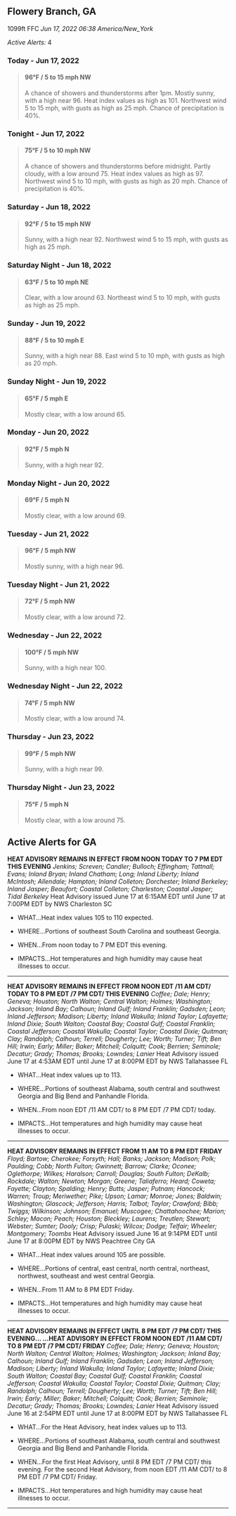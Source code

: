 ## Flowery Branch, GA
1099ft
FFC
*Jun 17, 2022 06:38 America/New_York*

*Active Alerts:* 4
### Today - Jun 17, 2022
> #### **96&deg;F** / 5 to 15 mph NW
> A chance of showers and thunderstorms after 1pm. Mostly sunny, with a high near 96. Heat index values as high as 101. Northwest wind 5 to 15 mph, with gusts as high as 25 mph. Chance of precipitation is 40%.

### Tonight - Jun 17, 2022
> #### **75&deg;F** / 5 to 10 mph NW
> A chance of showers and thunderstorms before midnight. Partly cloudy, with a low around 75. Heat index values as high as 97. Northwest wind 5 to 10 mph, with gusts as high as 20 mph. Chance of precipitation is 40%.

### Saturday - Jun 18, 2022
> #### **92&deg;F** / 5 to 15 mph NW
> Sunny, with a high near 92. Northwest wind 5 to 15 mph, with gusts as high as 25 mph.

### Saturday Night - Jun 18, 2022
> #### **63&deg;F** / 5 to 10 mph NE
> Clear, with a low around 63. Northeast wind 5 to 10 mph, with gusts as high as 25 mph.

### Sunday - Jun 19, 2022
> #### **88&deg;F** / 5 to 10 mph E
> Sunny, with a high near 88. East wind 5 to 10 mph, with gusts as high as 20 mph.

### Sunday Night - Jun 19, 2022
> #### **65&deg;F** / 5 mph E
> Mostly clear, with a low around 65.

### Monday - Jun 20, 2022
> #### **92&deg;F** / 5 mph N
> Sunny, with a high near 92.

### Monday Night - Jun 20, 2022
> #### **69&deg;F** / 5 mph N
> Mostly clear, with a low around 69.

### Tuesday - Jun 21, 2022
> #### **96&deg;F** / 5 mph NW
> Mostly sunny, with a high near 96.

### Tuesday Night - Jun 21, 2022
> #### **72&deg;F** / 5 mph NW
> Mostly clear, with a low around 72.

### Wednesday - Jun 22, 2022
> #### **100&deg;F** / 5 mph NW
> Sunny, with a high near 100.

### Wednesday Night - Jun 22, 2022
> #### **74&deg;F** / 5 mph NW
> Mostly clear, with a low around 74.

### Thursday - Jun 23, 2022
> #### **99&deg;F** / 5 mph NW
> Sunny, with a high near 99.

### Thursday Night - Jun 23, 2022
> #### **75&deg;F** / 5 mph N
> Mostly clear, with a low around 75.

## Active Alerts for GA

**HEAT ADVISORY REMAINS IN EFFECT FROM NOON TODAY TO 7 PM EDT THIS EVENING**
*Jenkins; Screven; Candler; Bulloch; Effingham; Tattnall; Evans; Inland Bryan; Inland Chatham; Long; Inland Liberty; Inland McIntosh; Allendale; Hampton; Inland Colleton; Dorchester; Inland Berkeley; Inland Jasper; Beaufort; Coastal Colleton; Charleston; Coastal Jasper; Tidal Berkeley*
Heat Advisory issued June 17 at 6:15AM EDT until June 17 at 7:00PM EDT by NWS Charleston SC
* WHAT...Heat index values 105 to 110 expected.

* WHERE...Portions of southeast South Carolina and southeast
Georgia.

* WHEN...From noon today to 7 PM EDT this evening.

* IMPACTS...Hot temperatures and high humidity may cause heat
illnesses to occur.
---

**HEAT ADVISORY REMAINS IN EFFECT FROM NOON EDT /11 AM CDT/ TODAY TO 8 PM EDT /7 PM CDT/ THIS EVENING**
*Coffee; Dale; Henry; Geneva; Houston; North Walton; Central Walton; Holmes; Washington; Jackson; Inland Bay; Calhoun; Inland Gulf; Inland Franklin; Gadsden; Leon; Inland Jefferson; Madison; Liberty; Inland Wakulla; Inland Taylor; Lafayette; Inland Dixie; South Walton; Coastal Bay; Coastal Gulf; Coastal Franklin; Coastal Jefferson; Coastal Wakulla; Coastal Taylor; Coastal Dixie; Quitman; Clay; Randolph; Calhoun; Terrell; Dougherty; Lee; Worth; Turner; Tift; Ben Hill; Irwin; Early; Miller; Baker; Mitchell; Colquitt; Cook; Berrien; Seminole; Decatur; Grady; Thomas; Brooks; Lowndes; Lanier*
Heat Advisory issued June 17 at 4:53AM EDT until June 17 at 8:00PM EDT by NWS Tallahassee FL
* WHAT...Heat index values up to 113.

* WHERE...Portions of southeast Alabama, south central and
southwest Georgia and Big Bend and Panhandle Florida.

* WHEN...From noon EDT /11 AM CDT/ to 8 PM EDT /7 PM CDT/ today.

* IMPACTS...Hot temperatures and high humidity may cause heat
illnesses to occur.
---

**HEAT ADVISORY REMAINS IN EFFECT FROM 11 AM TO 8 PM EDT FRIDAY**
*Floyd; Bartow; Cherokee; Forsyth; Hall; Banks; Jackson; Madison; Polk; Paulding; Cobb; North Fulton; Gwinnett; Barrow; Clarke; Oconee; Oglethorpe; Wilkes; Haralson; Carroll; Douglas; South Fulton; DeKalb; Rockdale; Walton; Newton; Morgan; Greene; Taliaferro; Heard; Coweta; Fayette; Clayton; Spalding; Henry; Butts; Jasper; Putnam; Hancock; Warren; Troup; Meriwether; Pike; Upson; Lamar; Monroe; Jones; Baldwin; Washington; Glascock; Jefferson; Harris; Talbot; Taylor; Crawford; Bibb; Twiggs; Wilkinson; Johnson; Emanuel; Muscogee; Chattahoochee; Marion; Schley; Macon; Peach; Houston; Bleckley; Laurens; Treutlen; Stewart; Webster; Sumter; Dooly; Crisp; Pulaski; Wilcox; Dodge; Telfair; Wheeler; Montgomery; Toombs*
Heat Advisory issued June 16 at 9:14PM EDT until June 17 at 8:00PM EDT by NWS Peachtree City GA
* WHAT...Heat index values around 105 are possible.

* WHERE...Portions of central, east central, north central,
northeast, northwest, southeast and west central Georgia.

* WHEN...From 11 AM to 8 PM EDT Friday.

* IMPACTS...Hot temperatures and high humidity may cause heat
illnesses to occur.
---

**HEAT ADVISORY REMAINS IN EFFECT UNTIL 8 PM EDT /7 PM CDT/ THIS EVENING... ...HEAT ADVISORY IN EFFECT FROM NOON EDT /11 AM CDT/ TO 8 PM EDT /7 PM CDT/ FRIDAY**
*Coffee; Dale; Henry; Geneva; Houston; North Walton; Central Walton; Holmes; Washington; Jackson; Inland Bay; Calhoun; Inland Gulf; Inland Franklin; Gadsden; Leon; Inland Jefferson; Madison; Liberty; Inland Wakulla; Inland Taylor; Lafayette; Inland Dixie; South Walton; Coastal Bay; Coastal Gulf; Coastal Franklin; Coastal Jefferson; Coastal Wakulla; Coastal Taylor; Coastal Dixie; Quitman; Clay; Randolph; Calhoun; Terrell; Dougherty; Lee; Worth; Turner; Tift; Ben Hill; Irwin; Early; Miller; Baker; Mitchell; Colquitt; Cook; Berrien; Seminole; Decatur; Grady; Thomas; Brooks; Lowndes; Lanier*
Heat Advisory issued June 16 at 2:54PM EDT until June 17 at 8:00PM EDT by NWS Tallahassee FL
* WHAT...For the Heat Advisory, heat index values up to 113.

* WHERE...Portions of southeast Alabama, south central and
southwest Georgia and Big Bend and Panhandle Florida.

* WHEN...For the first Heat Advisory, until 8 PM EDT /7 PM CDT/
this evening. For the second Heat Advisory, from noon EDT /11
AM CDT/ to 8 PM EDT /7 PM CDT/ Friday.

* IMPACTS...Hot temperatures and high humidity may cause heat
illnesses to occur.
---

